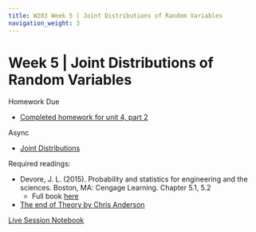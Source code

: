 ```yaml
---
title: W203 Week 5 | Joint Distributions of Random Variables
navigation_weight: 3
---
```


# Week 5 | Joint Distributions of Random Variables

Homework Due
* [Completed homework for unit 4, part 2](./unit_4_pt_2_hw/Kevin_Hartman_unit_4_part_2_hw.pdf)

Async
* [Joint Distributions](https://learn.datascience.berkeley.edu/ap/courses/267/sections/283e2e3a-e711-41fb-b042-64d28352a50a/coursework/courseModule/14dcf17f-e4de-45a9-8b65-212c128ded08)

Required readings:
* Devore, J. L. (2015). Probability and statistics for engineering and the sciences. Boston, MA: Cengage Learning. Chapter 5.1, 5.2
  * Full book [here](./../Books/probability_and_statistics_for_engineering_and_the_sciences.pdf)
* [The end of Theory by Chris Anderson](https://www.wired.com/2008/06/pb-theory/)

[Live Session Notebook](./unit_5_ls/unit_5_ls_sol_KH.ipynb)
